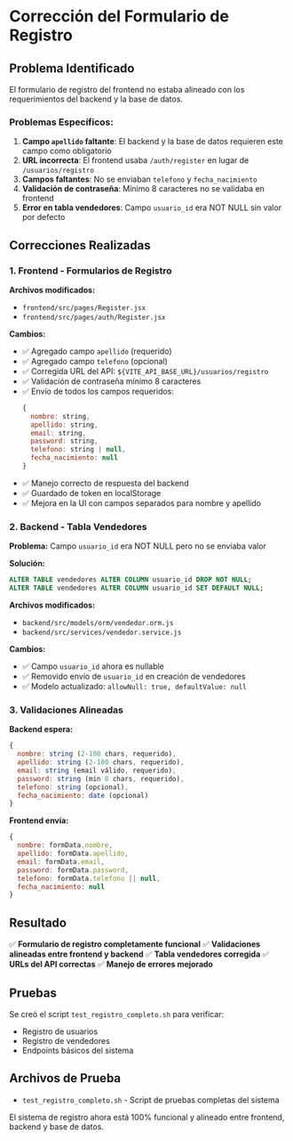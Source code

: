 # Corrección del Formulario de Registro

## Problema Identificado

El formulario de registro del frontend no estaba alineado con los requerimientos del backend y la base de datos.

### Problemas Específicos:

1. **Campo `apellido` faltante**: El backend y la base de datos requieren este campo como obligatorio
2. **URL incorrecta**: El frontend usaba `/auth/register` en lugar de `/usuarios/registro`
3. **Campos faltantes**: No se enviaban `telefono` y `fecha_nacimiento`
4. **Validación de contraseña**: Mínimo 8 caracteres no se validaba en frontend
5. **Error en tabla vendedores**: Campo `usuario_id` era NOT NULL sin valor por defecto

## Correcciones Realizadas

### 1. Frontend - Formularios de Registro

**Archivos modificados:**
- `frontend/src/pages/Register.jsx`
- `frontend/src/pages/auth/Register.jsx`

**Cambios:**
- ✅ Agregado campo `apellido` (requerido)
- ✅ Agregado campo `telefono` (opcional)
- ✅ Corregida URL del API: `${VITE_API_BASE_URL}/usuarios/registro`
- ✅ Validación de contraseña mínimo 8 caracteres
- ✅ Envío de todos los campos requeridos:
  ```javascript
  {
    nombre: string,
    apellido: string,
    email: string,
    password: string,
    telefono: string | null,
    fecha_nacimiento: null
  }
  ```
- ✅ Manejo correcto de respuesta del backend
- ✅ Guardado de token en localStorage
- ✅ Mejora en la UI con campos separados para nombre y apellido

### 2. Backend - Tabla Vendedores

**Problema:** Campo `usuario_id` era NOT NULL pero no se enviaba valor

**Solución:**
```sql
ALTER TABLE vendedores ALTER COLUMN usuario_id DROP NOT NULL;
ALTER TABLE vendedores ALTER COLUMN usuario_id SET DEFAULT NULL;
```

**Archivos modificados:**
- `backend/src/models/orm/vendedor.orm.js`
- `backend/src/services/vendedor.service.js`

**Cambios:**
- ✅ Campo `usuario_id` ahora es nullable
- ✅ Removido envío de `usuario_id` en creación de vendedores
- ✅ Modelo actualizado: `allowNull: true, defaultValue: null`

### 3. Validaciones Alineadas

**Backend espera:**
```javascript
{
  nombre: string (2-100 chars, requerido),
  apellido: string (2-100 chars, requerido),
  email: string (email válido, requerido),
  password: string (min 8 chars, requerido),
  telefono: string (opcional),
  fecha_nacimiento: date (opcional)
}
```

**Frontend envía:**
```javascript
{
  nombre: formData.nombre,
  apellido: formData.apellido,
  email: formData.email,
  password: formData.password,
  telefono: formData.telefono || null,
  fecha_nacimiento: null
}
```

## Resultado

✅ **Formulario de registro completamente funcional**
✅ **Validaciones alineadas entre frontend y backend**
✅ **Tabla vendedores corregida**
✅ **URLs del API correctas**
✅ **Manejo de errores mejorado**

## Pruebas

Se creó el script `test_registro_completo.sh` para verificar:
- Registro de usuarios
- Registro de vendedores
- Endpoints básicos del sistema

## Archivos de Prueba

- `test_registro_completo.sh` - Script de pruebas completas del sistema

El sistema de registro ahora está 100% funcional y alineado entre frontend, backend y base de datos. 